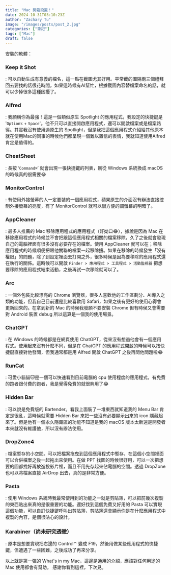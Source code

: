 ```yaml
---
title: "Mac 開箱設置！"
date: 2024-10-31T03:10:23Z
author: "Zachary Tu"
image: "/images/posts/post_2.jpg"
categories: ["筆記"]
tags: ["Mac"]
draft: false
---
```


安裝的軟體：
### Keep it Shot
: 可以自動生成有意義的檔名，這一點在截圖尤其好用。平常截的圖隔兩三個禮拜回去要找的話很花時間，如果這時候有AI幫忙，根據截圖內容替檔案命名的話，就可以少掉很多這種困擾了。

### Alfred
: 我願稱你為最強！這是一個類似原生 Spotlight 的應用程式，我設定的快捷鍵是 '`Option⌥` + `Space`'。他不只可以直接開啟應用程式，還可以開啟檔案或是檔案路徑。其實我沒有使用過原生的 Spotlight，但是我把這個應用程式介紹給其他原本就在使用Mac的同事的時候他們都呈現一個難以置信的表情，我就知道使用Alfred肯定是值得的。

### CheatSheet
: 長按 ‘`Command⌘`’ 就會出現一張快捷鍵的列表，剛從 Windows 系統換成 macOS 的時候真的很需要😂

### MonitorControl
: 有使用外接螢幕的人一定要裝的一個應用程式，蘋果原生的介面沒有辦法直接控制外接螢幕的亮度，有了 MonitorControl 就可以很方便的調螢幕的明暗了。

### AppCleaner
: 最多人推薦的 Mac 移除應用程式的應用程式（好拗口😂），據說是因為 Mac 在移除應用程式的時候並不會把跟這個應用程式相關的檔案移除，久了之後就會發現自己的電腦裡面有很多沒有必要存在的檔案。使用 AppCleaner 就可以在；移除應用程式的時候順便把跟他關聯的檔案一起移除摟。如果在移除的時候發生「沒有權限」的問題，除了到設定裡面去打開之外，很多時候是因為要移除的應用程式還在執行的關係。這時候可以開啟 `Finder > 應用程式 > 工具程式 > 活動監視器` 把想要移除的應用程式結束活動，之後再試一次移除就可以了。

### Arc
: 一個外包裝比較漂亮的 Chrome 瀏覽器，很多人喜歡他的工作區劃分、AI導入之類的功能，但我自己目前還是比較喜歡用 Safari，如果之後有更好的使用心得會更新回來的。在拿到新的 Mac 的時候我發願不要安裝 Chrome 但有時侯又會需要對 Android 裝置 debug 所以這算是一個我的使用場景。

### ChatGPT
: 在 Windows 的時候都是在網頁使用 ChatGPT，從來沒有想過他會有一個應用程式。使用起來沒有什麼不同，但是在 ChatGPT 的應用程式開啟的時候可以按快捷鍵直接對他發問，但我通常都是用 Alfred 開啟 ChatGPT 之後再問他問題啦😂

### RunCat
: 可愛小貓貓🐱是一個可以快速看到目前電腦的 cpu 使用程度的應用程式，有免費的跑者跟付費的跑者，我是覺得免費的就很夠用了😂

### Hidden Bar
: 可以說是免費版的 Bartender。看我上面裝了一堆東西就知道我的 Menu Bar 肯定是很亂，這時候就需要 Hidden Bar 來把一些沒有必要顯示出來的 icon 隱藏起來了。但是他有一個永久隱藏區的功能不知道是我的 macOS 版本太新還是開發者本來就沒有維護他，所以沒有辦法使用。 

### DropZone4
: 檔案暫存的小空間。可以把檔案拖曳到這個應用程式中暫存，在這個小空間裡面可以合併檔案之後一起拖出來使用。在做 PPT 找圖的時候很好用，可以一次把想要的圖都找好再放進投影片裡，而且不用先存起來佔電腦的空間。透過 DropZone 也可以將檔案直接 AirDrop 出去，真的是非常方便。

### Pasta
: 使用 Windows 系統時我最常使用到的功能之一就是剪貼簿，可以把前幾次複製的東西貼出來真的是很重要的功能。還好找到這個免費又好用的 Pasta 可以實現這個功能，可以自訂快捷鍵呼叫出剪貼簿，剪貼簿還會顯示你是在什麼應用程式中複製的內容，是個很貼心的設計。

### Karabiner（尚未研究透徹）
: 原本是想要實現把右邊的 Control⌃ 變成 F19，然後用做某些應用程式的快捷鍵，但遭遇了一些困難，之後成功了再來分享。

以上就是第一彈的 What's in my Mac，這邊是通用的介紹，應該對任何用途的 Mac 使用都會有幫助。
感謝你看到這裡，下次見。